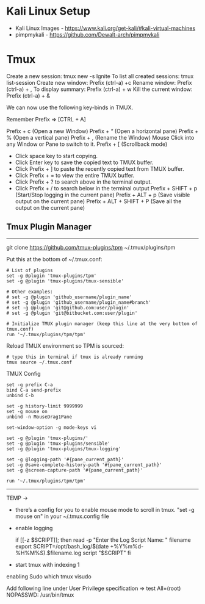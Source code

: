 # Kali Linux Setup

- Kali Linux Images - https://www.kali.org/get-kali/#kali-virtual-machines
- pimpmykali - https://github.com/Dewalt-arch/pimpmykali

# Tmux

Create a new session: tmux new -s Ignite
To list all created sessions: tmux list-session
Create new window: Prefix (ctrl-a) +c
Rename window: Prefix (ctrl-a) + ,
To display summary: Prefix (ctrl-a) + w
Kill the current window: Prefix (ctrl-a) + &

We can now use the following key-binds in TMUX.

Remember Prefix => [CTRL + A]

Prefix + c (Open a new Window)
Prefix + “ (Open a horizontal pane)
Prefix + % (Open a vertical pane)
Prefix + , (Rename the Window)
Mouse Click into any Window or Pane to switch to it.
Prefix + [ (Scrollback mode)

- Click space key to start copying.
- Click Enter key to save the copied text to TMUX buffer.
- Click Prefix + ] to paste the recently copied text from TMUX buffer.
- Click Prefix + = to view the entire TMUX buffer.
- Click Prefix + ? to search above in the terminal output.
- Click Prefix + / to search below in the terminal output
  Prefix + SHIFT + p (Start/Stop logging in the current pane)
  Prefix + ALT + p (Save visible output on the current pane)
  Prefix + ALT + SHIFT + P (Save all the output on the current pane)

## Tmux Plugin Manager

---

git clone https://github.com/tmux-plugins/tpm ~/.tmux/plugins/tpm

Put this at the bottom of ~/.tmux.conf:

```
# List of plugins
set -g @plugin 'tmux-plugins/tpm'
set -g @plugin 'tmux-plugins/tmux-sensible'

# Other examples:
# set -g @plugin 'github_username/plugin_name'
# set -g @plugin 'github_username/plugin_name#branch'
# set -g @plugin 'git@github.com:user/plugin'
# set -g @plugin 'git@bitbucket.com:user/plugin'

# Initialize TMUX plugin manager (keep this line at the very bottom of tmux.conf)
run '~/.tmux/plugins/tpm/tpm'
```

Reload TMUX environment so TPM is sourced:

```
# type this in terminal if tmux is already running
tmux source ~/.tmux.conf
```

TMUX Config

```
set -g prefix C-a
bind C-a send-prefix
unbind C-b

set -g history-limit 9999999
set -g mouse on
unbind -n MouseDrag1Pane

set-window-option -g mode-keys vi

set -g @plugin 'tmux-plugins/'
set -g @plugin 'tmux-plugins/sensible'
set -g @plugin 'tmux-plugins/tmux-logging'

set -g @logging-path '#{pane_current_path}'
set -g @save-complete-history-path '#{pane_current_path}'
set -g @screen-capture-path '#{pane_current_path}'

run '~/.tmux/plugins/tpm/tpm'
```

---

TEMP ->

- there’s a config for you to enable mouse mode to scroll in tmux. "set -g mouse on" in your ~/.tmux.config file
- enable logging

  if [[-z $SCRIPT]]; then
  read -p "Enter the Log Script Name: " filename
  export SCRIPT=/opt/bash_log/$(date +%Y%m%d-%H%M%S).$filename.log
  script "$SCRIPT"
  fi

- start tmux with indexing 1

enabling Sudo
which tmux
visudo

Add following line under User Privilege specification =>
test All=(root) NOPASSWD: /usr/bin/tmux
